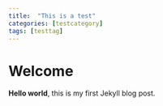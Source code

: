 ```yaml
---
title:  "This is a test"
categories: [testcategory]
tags: [testtag]
---
```


# Welcome

**Hello world**, this is my first Jekyll blog post.
